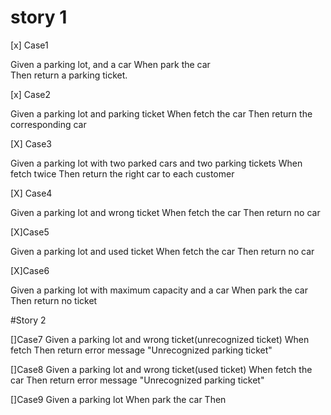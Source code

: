# story 1
[x] Case1  

Given a parking lot, and a car
When park the car  
Then return a parking ticket. 

[x] Case2

Given a parking lot and parking ticket 
When fetch the car
Then return the corresponding car 

[X] Case3

Given a parking lot with two parked cars and two parking tickets
When fetch twice
Then return the right car to each customer

[X] Case4

Given a parking lot and wrong ticket
When fetch the car
Then return no car

[X]Case5

Given a parking lot and used ticket
When fetch the car
Then return no car

[X]Case6

Given a parking lot with maximum capacity and a car 
When park the car
Then return no ticket

#Story 2

[]Case7
Given a parking lot and wrong ticket(unrecognized ticket)
When fetch
Then return error message "Unrecognized parking ticket"

[]Case8
Given a parking lot and wrong ticket(used ticket)
When fetch the car
Then return error message "Unrecognized parking ticket"

[]Case9
Given a parking lot 
When park the car
Then




